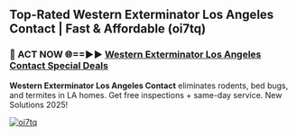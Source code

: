 ## Top-Rated Western Exterminator Los Angeles Contact | Fast & Affordable (oi7tq)

<h3>🐜 ACT NOW 🌐==►► <a href="https://tinyurl.com/2dysvsjj" rel="nofollow">Western Exterminator Los Angeles Contact Special Deals</a></h3>

**Western Exterminator Los Angeles Contact** eliminates rodents, bed bugs, and termites in LA homes. Get free inspections + same-day service. New Solutions 2025!

[![oi7tq](https://i.imgur.com/JCYaghj.jpeg)](https://tinyurl.com/2dysvsjj)